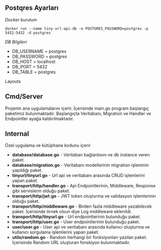 Postqres Ayarları
--
*Docker kurulum*

    docker run --name tiny-url-api-db -e POSTGRES_PASSWORD=postgres -p 5432:5432 -d postgres


*DB Bilgileri*
 - DB_USERNAME = postgres 
 - DB_PASSWORD = postgres
 - DB_HOST = localhost
 - DB_PORT = 5432 
 - DB_TABLE = postgres
                                                
                                            

Layouts

Cmd/Server
-
Projenin ana uygulamalarını içerir. İçerisinde main.go program başlangıç paketimiz bulunmaktadır. Başlangıçta Veritabanı, Migration ve Handler ve Endpointler ayağa kaldırılmaktadır.

Internal 
-
Özel uygulama ve kütüphane kodunu içerir
	

 - **database/database.go**
		 - Veritaban bağlantısını ve db instance veren paket.
 - **database/migration.go**
		 - Veritabanı modellerinin migration işleminin yapıldığı paket.
 - **tinyurl/tinyurl.go**
		 - Url api ve veritabanı arasında CRUD işlemlerini yapan paket.
 - **transport/http/handler.go**
		 - Api Endpointlerinin, Middleware, Response gibi servislerin olduğu paket.
 - **transport/http/jwt.go**
		 - JWT token oluşturma ve validasyon işlemlerinin olduğu paket.
 - **transport/http/middleware.go**
		 - Birden fazla middleware yazabilecek paket. İçerisinde örnek olsun diye Log middleware eklenildi.
 - **transport/http/tinyurl.go**
		 - Url endpointlerinin bulunduğu paket.
 - **transport/http/user.go**
		 - User endpointlerinin bulunduğu paket.
 - **user/user.go**
		 - User  api ve veritabanı arasında kullanıcı oluşturma ve kullanıcı sorgulama işlemlerini yapan paket.
 - **utils/random.go**
		 - Random herhangi bir fonksiyonları yazılan paket. İçerisinde Random URL oluşturan fonskiyon bulunmaktadır.


